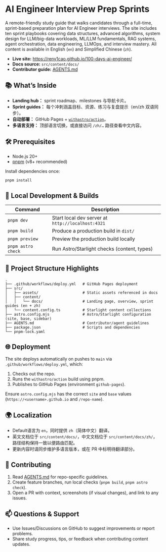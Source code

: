 # AI Engineer Interview Prep Sprints

A remote-friendly study guide that walks candidates through a full-time, sprint-based preparation plan for AI Engineer interviews. The site includes ten sprint playbooks covering data structures, advanced algorithms, system design for LLM/big-data workloads, ML/LLM fundamentals, RAG systems, agent orchestration, data engineering, LLMOps, and interview mastery. All content is available in English (`en`) and Simplified Chinese (`zh`).

- **Live site:** https://reny1cao.github.io/100-days-ai-engineer/
- **Docs source:** `src/content/docs/`
- **Contributor guide:** [AGENTS.md](./AGENTS.md)

## 📚 What’s Inside

- **Landing hub：** sprint roadmap、milestones 与导航卡片。
- **Sprint guides：** 每个冲刺涵盖目标、资源、练习与复盘提示（en/zh 双语同步）。
- **自动部署：** GitHub Pages + [`withastro/action`](https://github.com/withastro/action)。
- **多语言支持：** 顶部语言切换，或直接访问 `/zh/…` 路径查看中文内容。

## 🛠️ Prerequisites

- Node.js 20+
- [pnpm](https://pnpm.io/) (v8+ recommended)

Install dependencies once:

```bash
pnpm install
```

## 🚀 Local Development & Builds

| Command        | Description                                   |
| -------------- | --------------------------------------------- |
| `pnpm dev`     | Start local dev server at `http://localhost:4321` |
| `pnpm build`   | Produce a production build in `dist/`          |
| `pnpm preview` | Preview the production build locally           |
| `pnpm astro check` | Run Astro/Starlight checks (content, types) |

## 📁 Project Structure Highlights

```
.
├── .github/workflows/deploy.yml   # GitHub Pages deployment
├── src/
│   ├── assets/                    # Static assets referenced in docs
│   ├── content/
│   │   └── docs/                  # Landing page, overview, sprint guides (en + zh)
│   └── content.config.ts          # Starlight content collections
├── astro.config.mjs               # Astro/Starlight configuration (site, base, sidebar)
├── AGENTS.md                      # Contributor/agent guidelines
├── package.json                   # Scripts and dependencies
└── pnpm-lock.yaml
```

## 🌐 Deployment

The site deploys automatically on pushes to `main` via `.github/workflows/deploy.yml`, which:

1. Checks out the repo.
2. Runs the `withastro/action` build using pnpm.
3. Publishes to GitHub Pages (environment `github-pages`).

Ensure `astro.config.mjs` has the correct `site` and `base` values (`https://<username>.github.io` and `/repo-name`).

## 🌍 Localization

- Default语言为 `en`，同时提供 `zh`（简体中文）翻译。
- 英文文档位于 `src/content/docs/`，中文文档位于 `src/content/docs/zh/`，路径结构保持一致以便路由匹配。
- 更新内容时请同步维护多语言版本，或在 PR 中标明待翻译部分。

## 🤝 Contributing

1. Read [AGENTS.md](./AGENTS.md) for repo-specific guidelines.
2. Create feature branches, run local checks (`pnpm build`, `pnpm astro check`).
3. Open a PR with context, screenshots (if visual changes), and link to any issues.

## 📫 Questions & Support

- Use Issues/Discussions on GitHub to suggest improvements or report problems.
- Share study progress, tips, or feedback when contributing content updates.
